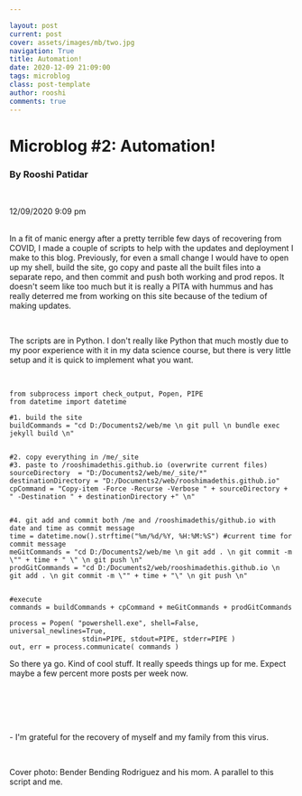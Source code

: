 ```yaml
---

layout: post
current: post
cover: assets/images/mb/two.jpg
navigation: True
title: Automation!
date: 2020-12-09 21:09:00
tags: microblog
class: post-template
author: rooshi
comments: true
---
```

# Microblog #2: Automation!
### By Rooshi Patidar

<br>

12/09/2020 9:09 pm

<br>In a fit of manic energy after a pretty terrible few days of recovering from COVID, I made a couple of scripts to help with the updates and deployment I make to this blog. Previously, for even a small change I would have to open up my shell, build the site, go copy and paste all the built files into a separate repo, and then commit and push both working and prod repos. It doesn't seem like too much but it is really a PITA with hummus and has really deterred me from working on this site because of the tedium of making updates.

<br>

The scripts are in Python. I don't really like Python that much mostly due to my poor experience with it in my data science course, but there is very little setup and it is quick to implement what you want.

<br>

```
from subprocess import check_output, Popen, PIPE
from datetime import datetime

#1. build the site
buildCommands = "cd D:/Documents2/web/me \n git pull \n bundle exec jekyll build \n"


#2. copy everything in /me/_site
#3. paste to /rooshimadethis.github.io (overwrite current files)
sourceDirectory  = "D:/Documents2/web/me/_site/*"
destinationDirectory = "D:/Documents2/web/rooshimadethis.github.io"
cpCommand = "Copy-item -Force -Recurse -Verbose " + sourceDirectory + " -Destination " + destinationDirectory +" \n"


#4. git add and commit both /me and /rooshimadethis/github.io with date and time as commit message
time = datetime.now().strftime("%m/%d/%Y, %H:%M:%S") #current time for commit message
meGitCommands = "cd D:/Documents2/web/me \n git add . \n git commit -m \"" + time + " \" \n git push \n"
prodGitCommands = "cd D:/Documents2/web/rooshimadethis.github.io \n git add . \n git commit -m \"" + time + "\" \n git push \n"


#execute
commands = buildCommands + cpCommand + meGitCommands + prodGitCommands

process = Popen( "powershell.exe", shell=False, universal_newlines=True,
                  stdin=PIPE, stdout=PIPE, stderr=PIPE )                             
out, err = process.communicate( commands ) 
```

So there ya go. Kind of cool stuff. It really speeds things up for me. Expect maybe a few percent more posts per week now.

<br>

<br>
<br>
<br>

 \- I'm grateful for the recovery of myself and my family from this virus.

<br>

Cover photo: Bender Bending Rodriguez and his mom. A parallel to this script and me.

<br>